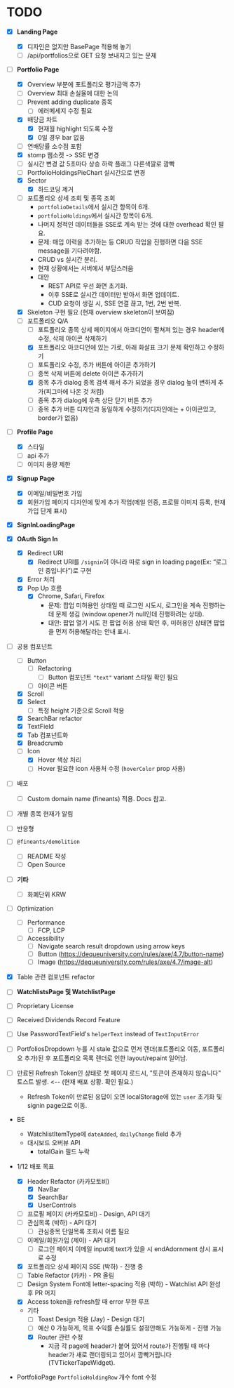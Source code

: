 # TODO

- [x] **Landing Page**
	- [x] 디자인은 없지만 BasePage 적용해 놓기
	- [ ] /api/portfolios으로 GET 요청 보내지고 있는 문제

- [ ] **Portfolio Page**
	- [x] Overview 부분에 포트폴리오 평가금액 추가
	- [ ] Overview 최대 손실율에 대한 논의
	- [ ] Prevent adding duplicate 종목
		- [ ] 에러메세지 수정 필요
	- [x] 배당금 차트
		- [x] 현재월 highlight 되도록 수정
		- [x] 0일 경우 bar 없음
	- [ ] 연배당률 소수점 포함
	- [x] stomp 웹소켓 -> SSE 변경
	- [ ] 실시간 변경 값 5초마다 상승 하락 플래그 다른색깔로 깜빡
	- [ ] PortfolioHoldingsPieChart 실시간으로 변경
	- [x] Sector
		- [x] 하드코딩 제거
	- [ ] 포트폴리오 상세 조회 및 종목 조회
		- `portfolioDetails`에서 실시간 항목이 6개.
		- `portfolioHoldings`에서 실시간 항목이 6개.
		- 나머지 정적인 데이터들을 SSE로 계속 받는 것에 대한 overhead 확인 필요.
		- 문제: 매입 이력을 추가하는 등 CRUD 작업을 진행하면 다음 SSE message을 기다려야함.
		- CRUD vs 실시간 분리.
		- 현재 상황에서는 서버에서 부담스러움
		- 대안
			- REST API로 우선 화면 초기화.
			- 이후 SSE로 실시간 데이터만 받아서 화면 업데이트.
			- CUD 요청이 생길 시, SSE 연결 끊고, 1번, 2번 반복.
	- [x] Skeleton 구현 필요 (현재 overview skeleton이 보여짐)
	- [ ] 포트폴리오 Q/A
		- [ ] 포트폴리오 종목 상세 페이지에서 아코디언이 펼쳐져 있는 경우 header에 수정, 삭제 아이콘 삭제하기
		- [x] 포트폴리오 아코디언에 있는 가로, 아래 화살표 크기 문제 확인하고 수정하기
		- [ ] 포트폴리오 수정, 추가 버튼에 아이콘 추가하기
		- [ ] 종목 삭제 버튼에 delete 아이콘 추가하기
		- [x] 종목 추가 dialog 종목 검색 해서 추가 되었을 경우 dialog 높이 변하게 추가(피그마에 나온 것 처럼)
		- [ ] 종목 추가 dialog에 우측 상단 닫기 버튼 추가
		- [ ] 종목 추가 버튼 디자인과 동일하게 수정하기(디자인에는 + 아이콘있고, border가 없음)

- [ ] **Profile Page**
	- [x] 스타일
	- [ ] api 추가
	- [ ] 이미지 용량 제한

- [x] **Signup Page**
	- [x] 이메일/비밀번호 가입
	- [x] 회원가입 페이지 디자인에 맞게 추가 작업(메일 인증, 프로필 이미지 등록, 현재 가입 단계 표시)

- [x] **SignInLoadingPage**

- [x] **OAuth Sign In**
  - [x] Redirect URI
	- [x] Redirect URI를 `/signin`이 아니라 따로 sign in loading page(Ex: “로그인 중입니다”)로 구현
  - [x] Error 처리
  - [x] Pop Up 흐름
	- [x] Chrome, Safari, Firefox
	  - 문제: 팝업 미허용인 상태일 때 로그인 시도시, 로그인을 계속 진행하는데 문제 생김 (window.opener가 null인데 진행하려는 상태).
	  - 대안: 팝업 열기 시도 전 팝업 허용 상태 확인 후, 미허용인 상태면 팝업을 먼저 허용해달라는 안내 표시.

- [ ] 공용 컴포넌트
	- [ ] Button
		- [ ] Refactoring
			- [ ] Button 컴포넌트 `"text"` variant 스타일 확인 필요
		- [ ] 아이콘 버튼
	- [x] Scroll
	- [x] Select
		- [ ] 특정 height 기준으로 Scroll 적용
	- [x] SearchBar refactor
	- [x] TextField
	- [x] Tab 컴포넌트화
	- [x] Breadcrumb
	- [ ] Icon
		- [x] Hover 색상 처리
		- [ ] Hover 필요한 icon 사용처 수정 (`hoverColor` prop 사용)

- [ ] 배포
	- [ ] Custom domain name (fineants) 적용. Docs 참고.

- [ ] 개별 종목 현재가 알림

- [ ] 반응형

- [ ] `@fineants/demolition`
	- [ ] README 작성
	- [ ] Open Source

- [ ] **기타**
	- [ ] 화폐단위 KRW

- [ ] Optimization
	- [ ] Performance
		- [ ] FCP, LCP
	- [ ] Accessibility
		- [ ] Navigate search result dropdown using arrow keys
		- [ ] Button (https://dequeuniversity.com/rules/axe/4.7/button-name)
		- [ ] Image (https://dequeuniversity.com/rules/axe/4.7/image-alt)

- [x] Table 관련 컴포넌트 refactor

- [ ] **WatchlistsPage 및 WatchlistPage**

- [ ] Proprietary License

- [ ] Received Dividends Record Feature

- [ ] Use PasswordTextField's `helperText` instead of `TextInputError`

- [ ] PortfoliosDropdown 누를 시 stale 값으로 먼저 렌더(포트폴리오 이동, 포트폴리오 추가)된 후 포트폴리오 목록 렌더로 인한 layout/repaint 일어남.

- [ ] 만료된 Refresh Token인 상태로 첫 페이지 로드시, "토큰이 존재하지 않습니다" 토스트 발생. <-- (현재 배포 상황. 확인 필요.)
	- Refresh Token이 만료된 응답이 오면 localStorage에 있는 `user` 초기화 및 signin page으로 이동.

- BE
	- WatchlistItemType에 `dateAdded`, `dailyChange` field 추가
	- 대시보드 오버뷰 API 
		- totalGain 필드 누락

- 1/12 배포 목표
	- [x] Header Refactor (카카모토비)
		- [x] NavBar
		- [x] SearchBar
		- [x] UserControls
	- [ ] 프로필 페이지 (카카모토비) - Design, API 대기
	- [ ] 관심목록 (박하) - API 대기
		- [ ] 관심종목 단일목록 조회시 이름 필요
	- [ ] 이메일/회원가입 (제이) - API 대기
		- [ ] 로그인 페이지 이메일 input에 text가 있을 시 endAdornment 상시 표시로 수정
	- [x] 포트폴리오 상세 페이지 SSE (박하) - 진행 중
	- [ ] Table Refactor (카카) - PR 올림
	- [ ] Design System Font에 letter-spacing 적용 (박하) - Watchlist API 완성 후 PR 머지
	- [x] Access token을 refresh할 때 error 무한 루프
	- 기타
		- [ ] Toast Design 적용 (Jay) - Design 대기
		- [ ] 예산 0 가능하게, 목표 수익률 손실률도 설정안해도 가능하게 - 진행 가능
		- [x] Router 관련 수정
			- 지금 각 page에 header가 붙어 있어서 route가 진행될 때 마다 header가 새로 랜더링되고 있어서 깜빡거립니다 (TVTickerTapeWidget).

- PortfolioPage `PortfolioHoldingRow` 개수 font 수정